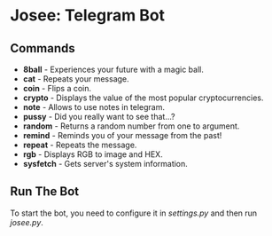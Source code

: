 # Josee: Telegram Bot

## Commands  
- **8ball** - Experiences your future with a magic ball.
- **cat** - Repeats your message.
- **coin** - Flips a coin.
- **crypto** - Displays the value of the most popular cryptocurrencies.
- **note** - Allows to use notes in telegram.
- **pussy** - Did you really want to see that...?
- **random** - Returns a random number from one to argument.
- **remind** - Reminds you of your message from the past!
- **repeat** - Repeats the message.
- **rgb** - Displays RGB to image and HEX.
- **sysfetch** - Gets server's system information.

## Run The Bot
To start the bot, you need to configure it in *settings.py* and then run *josee.py*.